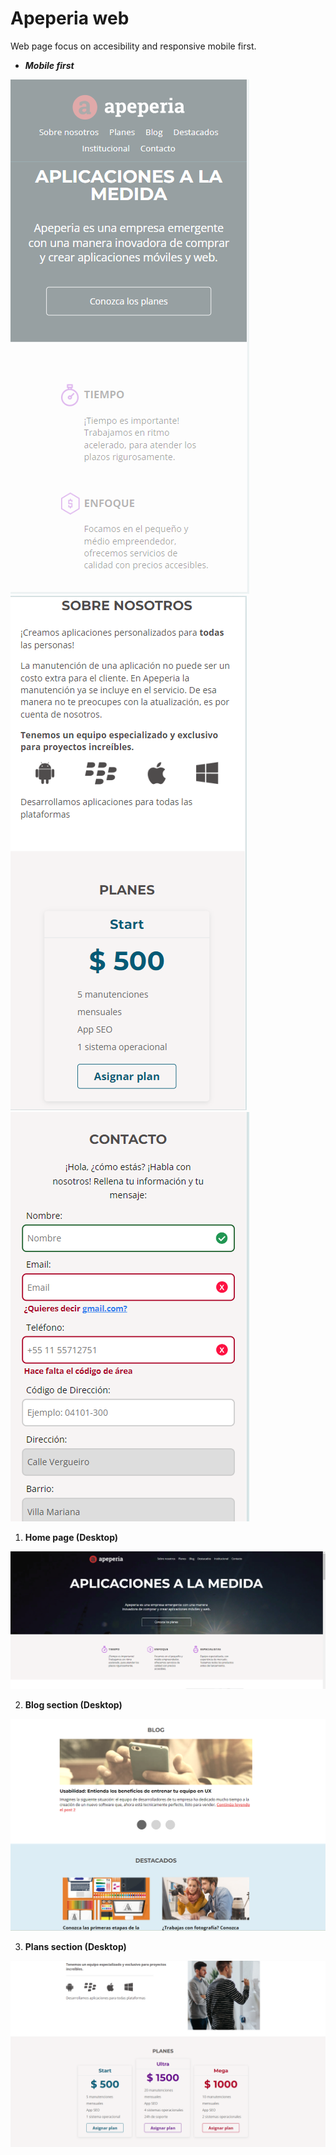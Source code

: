 # Apeperia web

Web page focus on accesibility and responsive mobile first.

- ***Mobile first***

<img src="/capturas/apeperia_inicio-portada_mobile.png" widht="30%" heigth="auto" style="opacity:0.4">
<img src="/capturas/apeperia_inicio-planes_mobile.png" widht="30%" heigth="auto" style="position:float">
<img src="/capturas/apeperia_inicio-form_mobile.png" widht="30%" heigth="auto" style="position:float">


1. **Home page (Desktop)**

![Home page](/capturas/apeperia_inicio-banner.png)

2. **Blog section (Desktop)**

![Blog section](/capturas/apeperia_inicio-blog.png)

3. **Plans section (Desktop)**

![Plans section](/capturas/apeperia_inicio-planes.png)
